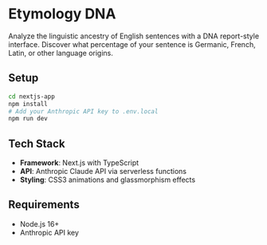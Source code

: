# Etymology DNA

Analyze the linguistic ancestry of English sentences with a DNA report-style interface. Discover what percentage of your sentence is Germanic, French, Latin, or other language origins.

## Setup

```bash
cd nextjs-app
npm install
# Add your Anthropic API key to .env.local
npm run dev
```

## Tech Stack

- **Framework**: Next.js with TypeScript
- **API**: Anthropic Claude API via serverless functions
- **Styling**: CSS3 animations and glassmorphism effects

## Requirements

- Node.js 16+
- Anthropic API key